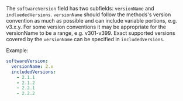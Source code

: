 The `softwareVersion` field has two subfields: `versionName` and `indluededVersions`. `versionName` should follow the methods's version convention as much as possible and can include variable portions, e.g. v3.x.y. For some version conventions it may be appropriate for the versionName to be a range, e.g. v301-v399. Exact supported versions covered by the `versionName` can be specified in `includedVersions`.

Example:
```yaml
softwareVersion: 
  versionName: 2.x
  includedVersions:
    - 2.1.1
    - 2.1.2
    - 2.2.1
    - 2.2.2
```